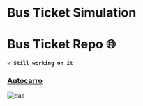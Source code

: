 # Bus Ticket Simulation

# Bus Ticket Repo 🌐

**`⚒️ Still working on it `**<br>
### <a href="https://github.com/rafael17cordeiro/Autocarro">Autocarro</a>


![das](https://user-images.githubusercontent.com/59150464/232928787-dfee2afd-3324-4f0d-93d8-cf79b0816078.jpg)
